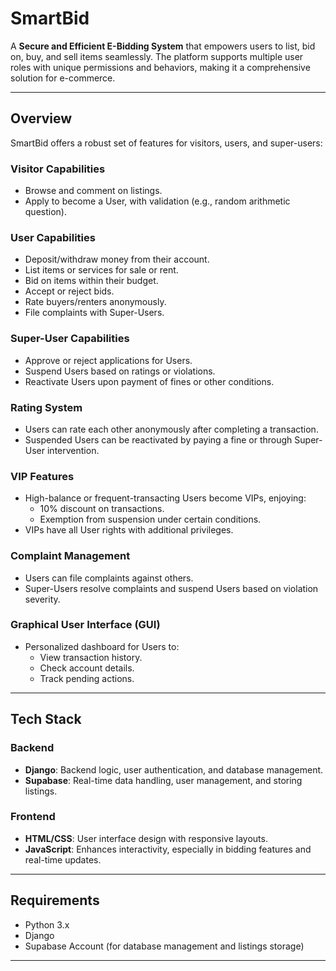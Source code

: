 # **SmartBid**  
A **Secure and Efficient E-Bidding System** that empowers users to list, bid on, buy, and sell items seamlessly. The platform supports multiple user roles with unique permissions and behaviors, making it a comprehensive solution for e-commerce.  

---

## **Overview**  
SmartBid offers a robust set of features for visitors, users, and super-users:  

### **Visitor Capabilities**  
- Browse and comment on listings.  
- Apply to become a User, with validation (e.g., random arithmetic question).  

### **User Capabilities**  
- Deposit/withdraw money from their account.
- List items or services for sale or rent.
- Bid on items within their budget.
- Accept or reject bids.
- Rate buyers/renters anonymously.
- File complaints with Super-Users.

### **Super-User Capabilities**
- Approve or reject applications for Users.
- Suspend Users based on ratings or violations.
- Reactivate Users upon payment of fines or other conditions.

### **Rating System**  
- Users can rate each other anonymously after completing a transaction.  
- Suspended Users can be reactivated by paying a fine or through Super-User intervention.  

### **VIP Features**  
- High-balance or frequent-transacting Users become VIPs, enjoying:  
  - 10% discount on transactions.  
  - Exemption from suspension under certain conditions.  
- VIPs have all User rights with additional privileges.  

### **Complaint Management**  
- Users can file complaints against others.  
- Super-Users resolve complaints and suspend Users based on violation severity.  

### **Graphical User Interface (GUI)**  
- Personalized dashboard for Users to:  
  - View transaction history.  
  - Check account details.  
  - Track pending actions.  

---

## **Tech Stack**  

### **Backend**
- **Django**: Backend logic, user authentication, and database management.  
- **Supabase**: Real-time data handling, user management, and storing listings.  

### **Frontend**  
- **HTML/CSS**: User interface design with responsive layouts.
- **JavaScript**: Enhances interactivity, especially in bidding features and real-time updates.  

---

## **Requirements**  
- Python 3.x  
- Django  
- Supabase Account (for database management and listings storage)  

---


